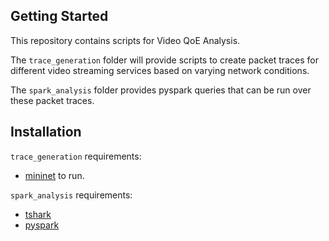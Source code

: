 
## Getting Started
This repository contains scripts for Video QoE Analysis.

The `trace_generation` folder will provide scripts to create packet traces for  different video streaming services based on varying network conditions.

The `spark_analysis` folder provides pyspark queries that can be run over these packet traces.

## Installation
`trace_generation` requirements:
- [mininet](http://mininet.org/download/) to run.

`spark_analysis` requirements:
- [tshark](https://linoxide.com/how-tos/howto-install-wireshark-on-linux/)
- [pyspark](https://www.roseindia.net/bigdata/pyspark/install-pyspark-on-ubuntu.shtml)